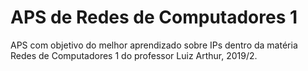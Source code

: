 # APS de Redes de Computadores 1
APS com objetivo do melhor aprendizado sobre IPs dentro da matéria Redes de Computadores 1 do professor Luiz Arthur, 2019/2.